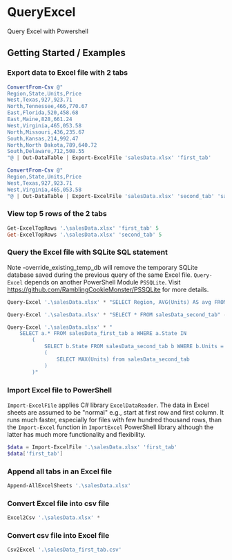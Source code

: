 # QueryExcel
Query Excel with Powershell

## Getting Started / Examples

### Export data to Excel file with 2 tabs
```powershell
ConvertFrom-Csv @"
Region,State,Units,Price
West,Texas,927,923.71
North,Tennessee,466,770.67
East,Florida,520,458.68
East,Maine,828,661.24
West,Virginia,465,053.58
North,Missouri,436,235.67
South,Kansas,214,992.47
North,North Dakota,789,640.72
South,Delaware,712,508.55
"@ | Out-DataTable | Export-ExcelFile 'salesData.xlsx' 'first_tab'

ConvertFrom-Csv @"
Region,State,Units,Price
West,Texas,927,923.71
West,Virginia,465,053.58
"@ | Out-DataTable | Export-ExcelFile 'salesData.xlsx' 'second_tab' 'salesData.xlsx'
```

### View top 5 rows of the 2 tabs
```powershell
Get-ExcelTopRows '.\salesData.xlsx' 'first_tab' 5
Get-ExcelTopRows '.\salesData.xlsx' 'second_tab' 5
```

### Query the Excel file with SQLite SQL statement
Note -override_existing_temp_db will remove the temporary SQLite database saved during the previous query of the same Excel file.
`Query-Excel` depends on another PowerShell Module `PSSQLite`. Visit https://github.com/RamblingCookieMonster/PSSQLite for more details.
```powershell
Query-Excel '.\salesData.xlsx' * "SELECT Region, AVG(Units) AS avg FROM salesData_first_tab GROUP BY Region"

Query-Excel '.\salesData.xlsx' * "SELECT * FROM salesData_second_tab" -override_existing_temp_db

Query-Excel '.\salesData.xlsx' * "
    SELECT a.* FROM salesData_first_tab a WHERE a.State IN
        (
            SELECT b.State FROM salesData_second_tab b WHERE b.Units =
            (
                SELECT MAX(Units) from salesData_second_tab
            )
        )"
```
### Import Excel file to PowerShell
`Import-ExcelFile` applies C# library `ExcelDataReader`.
The data in Excel sheets are assumed to be "normal" e.g., start at first row and first column.
It runs much faster, especially for files with few hundred thousand rows, than the `Import-Excel` function in
`ImportExcel` PowerShell library although the latter has much more functionality and flexibility.
```powershell
$data = Import-ExcelFile '.\salesData.xlsx' 'first_tab'
$data['first_tab']
```

### Append all tabs in an Excel file
```powershell
Append-AllExcelSheets '.\salesData.xlsx'
```

### Convert Excel file into csv file
```powershell
Excel2Csv '.\salesData.xlsx' *
```

### Convert csv file into Excel file
```powershell
Csv2Excel '.\salesData_first_tab.csv'
```






